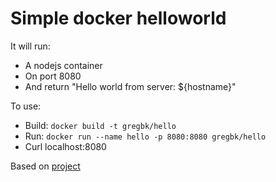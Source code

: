 # Simple docker helloworld

It will run:
- A nodejs container
- On port 8080
- And return "Hello world from server: ${hostname}"

To use:
- Build: `docker build -t gregbk/hello`
- Run: `docker run --name hello -p 8080:8080 gregbk/hello`
- Curl localhost:8080

Based on [project](https://nodejs.org/en/docs/guides/nodejs-docker-webapp/)



